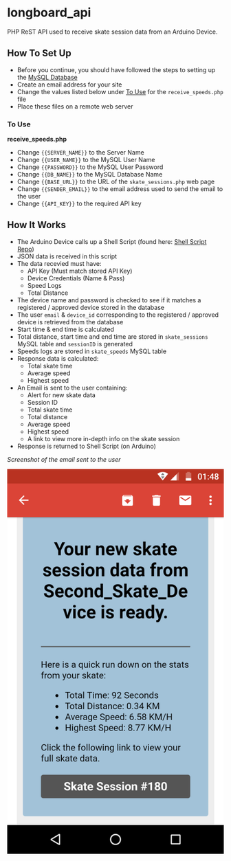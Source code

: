 # longboard_api
PHP ReST API used to receive skate session data from an Arduino Device.

## How To Set Up
  - Before you continue, you should have followed the steps to setting up the [MySQL Database](https://github.com/CharlesPeterMcCarthy/longboard_arduino)
  - Create an email address for your site
  - Change the values listed below under [To Use](https://github.com/CharlesPeterMcCarthy/longboard_api#to-use) for the `receive_speeds.php` file
  - Place these files on a remote web server

### To Use
**receive_speeds.php**
  - Change `{{SERVER_NAME}}` to the Server Name
  - Change `{{USER_NAME}}` to the MySQL User Name
  - Change `{{PASSWORD}}` to the MySQL User Password
  - Change `{{DB_NAME}}` to the MySQL Database Name
  - Change `{{BASE_URL}}` to the URL of the `skate_sessions.php` web page
  - Change `{{SENDER_EMAIL}}` to the email address used to send the email to the user
  - Change `{{API_KEY}}` to the required API key

## How It Works
  - The Arduino Device calls up a Shell Script (found here: [Shell Script Repo](https://github.com/CharlesPeterMcCarthy/longboard_shell_script))
  - JSON data is received in this script
  - The data recevied must have:
    - API Key (Must match stored API Key)
    - Device Credentials (Name & Pass)
    - Speed Logs
    - Total Distance
  - The device name and password is checked to see if it matches a registered / approved device stored in the database
  - The user `email` & `device_id` corresponding to the registered / approved device is retrieved from the database
  - Start time & end time is calculated
  - Total distance, start time and end time are stored in `skate_sessions` MySQL table and `sessionID` is generated
  - Speeds logs are stored in `skate_speeds` MySQL table
  - Response data is calculated:
    - Total skate time
    - Average speed
    - Highest speed
  - An Email is sent to the user containing:
    - Alert for new skate data
    - Session ID
    - Total skate time
    - Total distance
    - Average speed
    - Highest speed
    - A link to view more in-depth info on the skate session
  - Response is returned to Shell Script (on Arduino)


*Screenshot of the email sent to the user*

![Email Image](images/email.png?raw=true "Email Image")
